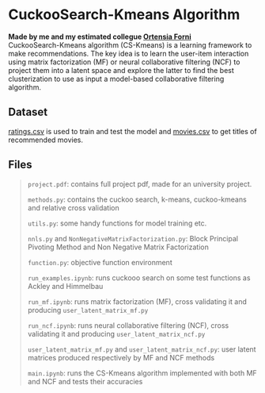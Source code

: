 # CuckooSearch-Kmeans Algorithm
**Made by me and my estimated collegue <U> Ortensia Forni </U>**  
CuckooSearch-Kmeans algorithm (CS-Kmeans) is a learning framework to make recommendations. The key idea is to learn the user-item interaction using matrix factorization (MF) or neural collaborative filtering (NCF) to project them into a latent space and explore the latter to find the best clusterization to use as input a model-based collaborative filtering algorithm.

## Dataset

[ratings.csv](https://grouplens.org/datasets/movielens/100k/) is used to train and test the model and [movies.csv](https://grouplens.org/datasets/movielens/100k/) to get titles of recommended movies.

## Files
> `project.pdf`: contains full project pdf, made for an university project.
> 
> `methods.py`: contains the cuckoo search, k-means, cuckoo-kmeans and relative cross validation
>
> `utils.py`: some handy functions for model training etc.
>
> `nnls.py` and `NonNegativeMatrixFactorization.py`: Block Principal Pivoting Method and Non Negative Matrix Factorization
>
> `function.py`: objective function environment
>
> `run_examples.ipynb`: runs cuckooo search on some test functions as Ackley and Himmelbau
>
> `run_mf.ipynb`: runs matrix factorization (MF), cross validating it and producing  `user_latent_matrix_mf.py`
>
> `run_ncf.ipynb`: runs neural collaborative filtering (NCF), cross validating it and producing `user_latent_matrix_ncf.py`
>
> `user_latent_matrix_mf.py` and `user_latent_matrix_ncf.py`: user latent matrices produced respectively by MF and NCF methods
>
> `main.ipynb`: runs the CS-Kmeans algorithm implemented with both MF and NCF and tests their accuracies
